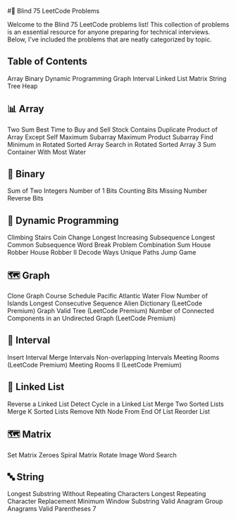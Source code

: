 #🧠 Blind 75 LeetCode Problems

Welcome to the Blind 75 LeetCode problems list! This collection of 
problems is an essential resource for anyone preparing for technical
interviews. Below, I've included the problems that are neatly categorized by topic.

## Table of Contents
Array
Binary
Dynamic Programming
Graph
Interval
Linked List
Matrix
String
Tree
Heap

## 📊 Array
Two Sum
Best Time to Buy and Sell Stock
Contains Duplicate
Product of Array Except Self
Maximum Subarray
Maximum Product Subarray
Find Minimum in Rotated Sorted Array
Search in Rotated Sorted Array
3 Sum
Container With Most Water
## 🔢 Binary
Sum of Two Integers
Number of 1 Bits
Counting Bits
Missing Number
Reverse Bits
## 🧩 Dynamic Programming
Climbing Stairs
Coin Change
Longest Increasing Subsequence
Longest Common Subsequence
Word Break Problem
Combination Sum
House Robber
House Robber II
Decode Ways
Unique Paths
Jump Game
## 🗺️ Graph
Clone Graph
Course Schedule
Pacific Atlantic Water Flow
Number of Islands
Longest Consecutive Sequence
Alien Dictionary (LeetCode Premium)
Graph Valid Tree (LeetCode Premium)
Number of Connected Components in an Undirected Graph (LeetCode Premium)
## 📅 Interval
Insert Interval
Merge Intervals
Non-overlapping Intervals
Meeting Rooms (LeetCode Premium)
Meeting Rooms II (LeetCode Premium)
## 🔗 Linked List
Reverse a Linked List
Detect Cycle in a Linked List
Merge Two Sorted Lists
Merge K Sorted Lists
Remove Nth Node From End Of List
Reorder List
## 🗺️ Matrix
Set Matrix Zeroes
Spiral Matrix
Rotate Image
Word Search
## 🔤 String
Longest Substring Without Repeating Characters
Longest Repeating Character Replacement
Minimum Window Substring
Valid Anagram
Group Anagrams
Valid Parentheses 7
